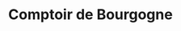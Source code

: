 ---
title: "Comptoir de Bourgogne"
url: /varennes-vauzelles/comptoir-de-bourgogne/
shop: Baustoffe
---